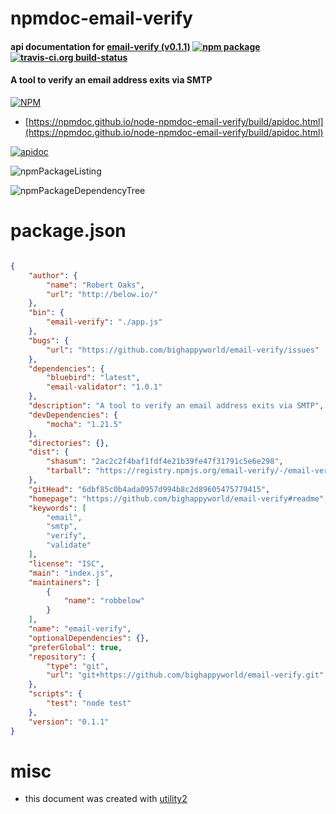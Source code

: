 # npmdoc-email-verify

#### api documentation for  [email-verify (v0.1.1)](https://github.com/bighappyworld/email-verify#readme)  [![npm package](https://img.shields.io/npm/v/npmdoc-email-verify.svg?style=flat-square)](https://www.npmjs.org/package/npmdoc-email-verify) [![travis-ci.org build-status](https://api.travis-ci.org/npmdoc/node-npmdoc-email-verify.svg)](https://travis-ci.org/npmdoc/node-npmdoc-email-verify)

#### A tool to verify an email address exits via SMTP

[![NPM](https://nodei.co/npm/email-verify.png?downloads=true&downloadRank=true&stars=true)](https://www.npmjs.com/package/email-verify)

- [https://npmdoc.github.io/node-npmdoc-email-verify/build/apidoc.html](https://npmdoc.github.io/node-npmdoc-email-verify/build/apidoc.html)

[![apidoc](https://npmdoc.github.io/node-npmdoc-email-verify/build/screenCapture.buildCi.browser.%252Ftmp%252Fbuild%252Fapidoc.html.png)](https://npmdoc.github.io/node-npmdoc-email-verify/build/apidoc.html)

![npmPackageListing](https://npmdoc.github.io/node-npmdoc-email-verify/build/screenCapture.npmPackageListing.svg)

![npmPackageDependencyTree](https://npmdoc.github.io/node-npmdoc-email-verify/build/screenCapture.npmPackageDependencyTree.svg)



# package.json

```json

{
    "author": {
        "name": "Robert Oaks",
        "url": "http://below.io/"
    },
    "bin": {
        "email-verify": "./app.js"
    },
    "bugs": {
        "url": "https://github.com/bighappyworld/email-verify/issues"
    },
    "dependencies": {
        "bluebird": "latest",
        "email-validator": "1.0.1"
    },
    "description": "A tool to verify an email address exits via SMTP",
    "devDependencies": {
        "mocha": "1.21.5"
    },
    "directories": {},
    "dist": {
        "shasum": "2ac2c2f4baf1fdf4e21b39fe47f31791c5e6e298",
        "tarball": "https://registry.npmjs.org/email-verify/-/email-verify-0.1.1.tgz"
    },
    "gitHead": "6dbf85c0b4ada0957d994b8c2d89605475779415",
    "homepage": "https://github.com/bighappyworld/email-verify#readme",
    "keywords": [
        "email",
        "smtp",
        "verify",
        "validate"
    ],
    "license": "ISC",
    "main": "index.js",
    "maintainers": [
        {
            "name": "robbelow"
        }
    ],
    "name": "email-verify",
    "optionalDependencies": {},
    "preferGlobal": true,
    "repository": {
        "type": "git",
        "url": "git+https://github.com/bighappyworld/email-verify.git"
    },
    "scripts": {
        "test": "node test"
    },
    "version": "0.1.1"
}
```



# misc
- this document was created with [utility2](https://github.com/kaizhu256/node-utility2)

